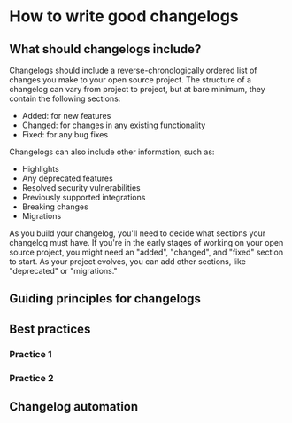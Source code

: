 # How to write good changelogs 

## What should changelogs include?

Changelogs should include a reverse-chronologically ordered list of changes you make to your open source project. The structure of a changelog can vary from project to project, but at bare minimum, they contain the following sections:

* Added: for new features
* Changed: for changes in any existing functionality 
* Fixed: for any bug fixes

Changelogs can also include other information, such as:

* Highlights
* Any deprecated features
* Resolved security vulnerabilities
* Previously supported integrations 
* Breaking changes
* Migrations

As you build your changelog, you'll need to decide what sections your changelog must have. If you're in the early stages of working on your open source project, you might need an "added", "changed", and "fixed" section to start. As your project evolves, you can add other sections, like "deprecated" or "migrations." 
## Guiding principles for changelogs 

## Best practices

### Practice 1

### Practice 2

## Changelog automation